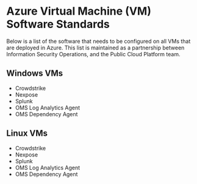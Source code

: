 # Azure Virtual Machine (VM) Software Standards

Below is a list of the software that needs to be configured on all VMs that are deployed in Azure.  This list is maintained as a partnership between Information Security Operations, and the Public Cloud Platform team. 

## Windows VMs
* Crowdstrike
* Nexpose
* Splunk
* OMS Log Analytics Agent
* OMS Dependency Agent

## Linux VMs
* Crowdstrike
* Nexpose
* Splunk
* OMS Log Analytics Agent
* OMS Dependency Agent